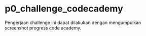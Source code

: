 # p0_challenge_codecademy

Pengerjaan challenge ini dapat dilakukan dengan mengumpulkan screenshot progress code academy.
